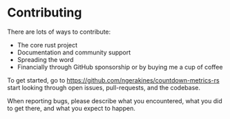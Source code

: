 # Contributing

There are lots of ways to contribute:

* The core rust project
* Documentation and community support
* Spreading the word
* Financially through GitHub sponsorship or by buying me a cup of coffee

To get started, go to https://github.com/ngerakines/countdown-metrics-rs start looking through open issues, pull-requests, and the codebase.

When reporting bugs, please describe what you encountered, what you did to get there, and what you expect to happen.
